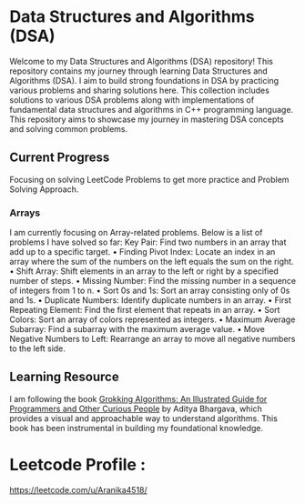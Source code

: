 # Data Structures and Algorithms (DSA)

Welcome to my Data Structures and Algorithms (DSA) repository! This repository contains my journey through learning Data Structures and Algorithms (DSA). I aim to build strong foundations in DSA by practicing various problems and sharing solutions here. This collection includes solutions to various DSA problems along with implementations of fundamental data structures and algorithms in C++ programming language. This repository aims to showcase my journey in mastering DSA concepts and solving common problems.

## Current Progress
Focusing on solving LeetCode Problems to get more practice and Problem Solving Approach.
### Arrays
I am currently focusing on Array-related problems. Below is a list of problems I have solved so far:
Key Pair: Find two numbers in an array that add up to a specific target.
	•	Finding Pivot Index: Locate an index in an array where the sum of the numbers on the left equals the sum on the right.
	•	Shift Array: Shift elements in an array to the left or right by a specified number of steps.
	•	Missing Number: Find the missing number in a sequence of integers from 1 to n.
	•	Sort 0s and 1s: Sort an array consisting only of 0s and 1s.
	•	Duplicate Numbers: Identify duplicate numbers in an array.
	•	First Repeating Element: Find the first element that repeats in an array.
	•	Sort Colors: Sort an array of colors represented as integers.
	•	Maximum Average Subarray: Find a subarray with the maximum average value.
	•	Move Negative Numbers to Left: Rearrange an array to move all negative numbers to the left side. 

## Learning Resource

I am following the book [Grokking Algorithms: An Illustrated Guide for Programmers and Other Curious People](https://www.manning.com/books/grokking-algorithms) by Aditya Bhargava, which provides a visual and approachable way to understand algorithms. This book has been instrumental in building my foundational knowledge.


# Leetcode Profile : 
https://leetcode.com/u/Aranika4518/